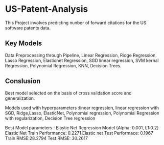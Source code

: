 # US-Patent-Analysis

This Project involves predicting nunber of forward citations for the US software patents data.
## Key Models
Data Preprocessing through Pipeline,
Linear Regression,
Ridge Regression,
Lasso Regression,
Elasticnet Regression,
SGD linear regression,
SVM kernal Regression,
Polynomial Regression,
KNN,
Decision Trees.



## Conslusion
Best model selected on the basis of cross validation score and generalization.

Models used with hyperparameters :linear regression, linear regression with SGD, Ridge,Lasso, ElasticNet, Polynomial regression,
Polynomial Regression with regularization, Decision Tree regression

Best Model parameters : Elastic Net Regression Model {Alpha: 0.001, L1:0.2}
Elastic Net Train Performance: 0.2271
Elastic net Test Performace: 0.1967
Train RMSE:28.2794
Test RMSE: 30.2617
